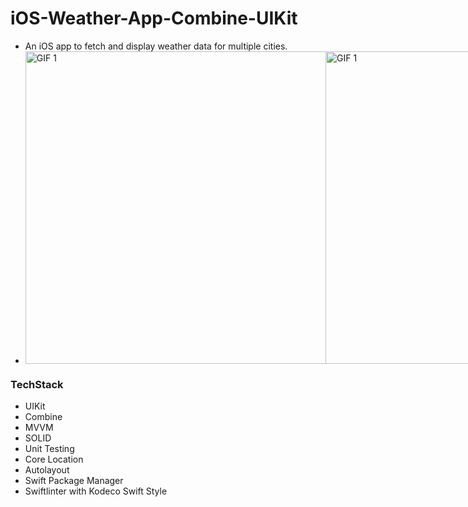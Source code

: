 # **iOS-Weather-App-Combine-UIKit**

- An iOS app to fetch and display weather data for multiple cities.
- 
  <div style="display: flex; justify-content: space-between;">
  <img src="https://github.com/ufukanilozluk/Ios-Weather-App-Combine-UIKit/blob/master/weather_1.gif" alt="GIF 1" width="500" height="500"/>
  <img src="https://github.com/ufukanilozluk/Ios-Weather-App-Combine-UIKit/blob/master/weather_2.gif" alt="GIF 1" width="500" height="500"/>
  <img src="https://github.com/ufukanilozluk/Ios-Weather-App-Combine-UIKit/blob/master/weather_3.gif" alt="GIF 1" width="500" height="500"/>
  <img src="https://github.com/ufukanilozluk/Ios-Weather-App-Combine-UIKit/blob/master/weather_4.gif" alt="GIF 1" width="500" height="500"/>
</div>

### **TechStack**

- UIKit
- Combine
- MVVM
- SOLID
- Unit Testing
- Core Location
- Autolayout
- Swift Package Manager
- Swiftlinter with Kodeco Swift Style

